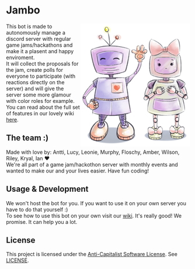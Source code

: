 # Jambo

<img align="right" width="300" src="images/Robots.png">

This bot is made to autonomously manage a discord server with regular game jams/hackathons and make it a plasent and happy enviroment.  
It will collect the proposals for the jam, create polls for everyone to participate (with reactions directly on the server) and will give the server some more glamour with color roles for example.
You can read about the full set of features in our lovely wiki [here](https://github.com/Cowoding-Jams/Jambo/wiki).

## The team :)

Made with love by: Antti, Lucy, Leonie, Murphy, Floschy, Amber, Wilson, Riley, Kryal, Ian ❤️  
We're all part of a game jam/hackothon server with monthly events and wanted to make our and your lives easier. Have fun coding!

## Usage & Development

We won't host the bot for you. If you want to use it on your own server you have to do that yourself :)  
To see how to use this bot on your own visit our [wiki](https://github.com/Cowoding-Jams/Jambo/wiki). It's really good! We promise. It can help you a lot.



## License

This project is licensed under the [Anti-Capitalist Software License](https://anticapitalist.software/). See [LICENSE](LICENSE).
